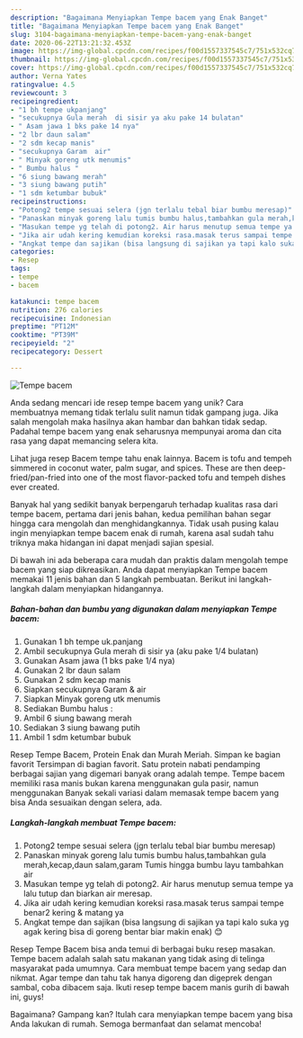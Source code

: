 ```yaml
---
description: "Bagaimana Menyiapkan Tempe bacem yang Enak Banget"
title: "Bagaimana Menyiapkan Tempe bacem yang Enak Banget"
slug: 3104-bagaimana-menyiapkan-tempe-bacem-yang-enak-banget
date: 2020-06-22T13:21:32.453Z
image: https://img-global.cpcdn.com/recipes/f00d1557337545c7/751x532cq70/tempe-bacem-foto-resep-utama.jpg
thumbnail: https://img-global.cpcdn.com/recipes/f00d1557337545c7/751x532cq70/tempe-bacem-foto-resep-utama.jpg
cover: https://img-global.cpcdn.com/recipes/f00d1557337545c7/751x532cq70/tempe-bacem-foto-resep-utama.jpg
author: Verna Yates
ratingvalue: 4.5
reviewcount: 3
recipeingredient:
- "1 bh tempe ukpanjang"
- "secukupnya Gula merah  di sisir ya aku pake 14 bulatan"
- " Asam jawa 1 bks pake 14 nya"
- "2 lbr daun salam"
- "2 sdm kecap manis"
- "secukupnya Garam  air"
- " Minyak goreng utk menumis"
- " Bumbu halus "
- "6 siung bawang merah"
- "3 siung bawang putih"
- "1 sdm ketumbar bubuk"
recipeinstructions:
- "Potong2 tempe sesuai selera (jgn terlalu tebal biar bumbu meresap)"
- "Panaskan minyak goreng lalu tumis bumbu halus,tambahkan gula merah,kecap,daun salam,garam Tumis hingga bumbu layu tambahkan air"
- "Masukan tempe yg telah di potong2. Air harus menutup semua tempe ya lalu tutup dan biarkan air meresap."
- "Jika air udah kering kemudian koreksi rasa.masak terus sampai tempe benar2 kering &amp; matang ya"
- "Angkat tempe dan sajikan (bisa langsung di sajikan ya tapi kalo suka yg agak kering bisa di goreng bentar biar makin enak) 😊"
categories:
- Resep
tags:
- tempe
- bacem

katakunci: tempe bacem 
nutrition: 276 calories
recipecuisine: Indonesian
preptime: "PT12M"
cooktime: "PT39M"
recipeyield: "2"
recipecategory: Dessert

---
```



![Tempe bacem](https://img-global.cpcdn.com/recipes/f00d1557337545c7/751x532cq70/tempe-bacem-foto-resep-utama.jpg)

Anda sedang mencari ide resep tempe bacem yang unik? Cara membuatnya memang tidak terlalu sulit namun tidak gampang juga. Jika salah mengolah maka hasilnya akan hambar dan bahkan tidak sedap. Padahal tempe bacem yang enak seharusnya mempunyai aroma dan cita rasa yang dapat memancing selera kita.

Lihat juga resep Bacem tempe tahu enak lainnya. Bacem is tofu and tempeh simmered in coconut water, palm sugar, and spices. These are then deep-fried/pan-fried into one of the most flavor-packed tofu and tempeh dishes ever created.

Banyak hal yang sedikit banyak berpengaruh terhadap kualitas rasa dari tempe bacem, pertama dari jenis bahan, kedua pemilihan bahan segar hingga cara mengolah dan menghidangkannya. Tidak usah pusing kalau ingin menyiapkan tempe bacem enak di rumah, karena asal sudah tahu triknya maka hidangan ini dapat menjadi sajian spesial.


Di bawah ini ada beberapa cara mudah dan praktis dalam mengolah tempe bacem yang siap dikreasikan. Anda dapat menyiapkan Tempe bacem memakai 11 jenis bahan dan 5 langkah pembuatan. Berikut ini langkah-langkah dalam menyiapkan hidangannya.

<!--inarticleads1-->

##### Bahan-bahan dan bumbu yang digunakan dalam menyiapkan Tempe bacem:

1. Gunakan 1 bh tempe uk.panjang
1. Ambil secukupnya Gula merah  di sisir ya (aku pake 1/4 bulatan)
1. Gunakan  Asam jawa (1 bks pake 1/4 nya)
1. Gunakan 2 lbr daun salam
1. Gunakan 2 sdm kecap manis
1. Siapkan secukupnya Garam &amp; air
1. Siapkan  Minyak goreng utk menumis
1. Sediakan  Bumbu halus :
1. Ambil 6 siung bawang merah
1. Sediakan 3 siung bawang putih
1. Ambil 1 sdm ketumbar bubuk


Resep Tempe Bacem, Protein Enak dan Murah Meriah. Simpan ke bagian favorit Tersimpan di bagian favorit. Satu protein nabati pendamping berbagai sajian yang digemari banyak orang adalah tempe. Tempe bacem memiliki rasa manis bukan karena menggunakan gula pasir, namun menggunakan Banyak sekali variasi dalam memasak tempe bacem yang bisa Anda sesuaikan dengan selera, ada. 

<!--inarticleads2-->

##### Langkah-langkah membuat Tempe bacem:

1. Potong2 tempe sesuai selera (jgn terlalu tebal biar bumbu meresap)
1. Panaskan minyak goreng lalu tumis bumbu halus,tambahkan gula merah,kecap,daun salam,garam Tumis hingga bumbu layu tambahkan air
1. Masukan tempe yg telah di potong2. Air harus menutup semua tempe ya lalu tutup dan biarkan air meresap.
1. Jika air udah kering kemudian koreksi rasa.masak terus sampai tempe benar2 kering &amp; matang ya
1. Angkat tempe dan sajikan (bisa langsung di sajikan ya tapi kalo suka yg agak kering bisa di goreng bentar biar makin enak) 😊


Resep Tempe Bacem bisa anda temui di berbagai buku resep masakan. Tempe bacem adalah salah satu makanan yang tidak asing di telinga masyarakat pada umumnya. Cara membuat tempe bacem yang sedap dan nikmat. Agar tempe dan tahu tak hanya digoreng dan digeprek dengan sambal, coba dibacem saja. Ikuti resep tempe bacem manis gurih di bawah ini, guys! 

Bagaimana? Gampang kan? Itulah cara menyiapkan tempe bacem yang bisa Anda lakukan di rumah. Semoga bermanfaat dan selamat mencoba!

